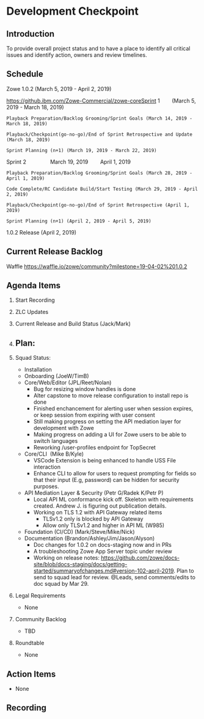# Development Checkpoint

Introduction
------------
To provide overall project status and to have a place to identify all critical issues and identify action, owners and review timelines.

Schedule
--------
Zowe 1.0.2 (March 5, 2019 - April 2, 2019)

  https://github.ibm.com/Zowe-Commercial/zowe-coreSprint 1        (March 5, 2019 - March 18, 2019)

    Playback Preparation/Backlog Grooming/Sprint Goals (March 14, 2019 - March 18, 2019)

    Playback/Checkpoint(go-no-go)/End of Sprint Retrospective and Update (March 18, 2019)

    Sprint Planning (n+1) (March 19, 2019 - March 22, 2019)

  Sprint 2                March 19, 2019        April 1, 2019

    Playback Preparation/Backlog Grooming/Sprint Goals (March 28, 2019 - April 1, 2019)

    Code Complete/RC Candidate Build/Start Testing (March 29, 2019 - April 2, 2019)

    Playback/Checkpoint(go-no-go)/End of Sprint Retrospective (April 1, 2019)

    Sprint Planning (n+1) (April 2, 2019 - April 5, 2019)

1.0.2 Release (April 2, 2019)

Current Release Backlog
-----------------------
Waffle https://waffle.io/zowe/community?milestone=19-04-02%201.0.2

Agenda Items
------------
1. Start Recording
2. ZLC Updates
3. Current Release and Build Status (Jack/Mark)
4. Plan:
    -
5. Squad Status:
    - Installation
    - Onboarding (JoeW/TimB)
    - Core/Web/Editor (JPL/Reet/Nolan)
      - Bug for resizing window handles is done
      - Alter capstone to move release configuration to install repo is done
      - Finished enchancement for alerting user when session expires, or keep session from expiring with user consent
      - Still making progress on setting the API mediation layer for development with Zowe
      - Making progress on adding a UI for Zowe users to be able to switch languages
      - Reworking /user-profiles endpoint for TopSecret 
    - Core/CLI  (Mike B/Kyle)
      - VSCode Extension is being enhanced to handle USS File interaction
      - Enhance CLI to allow for users to request prompting for fields so that their input (E.g, password) can be hidden for security purposes.
    - API Mediation Layer & Security (Petr G/Radek K/Petr P)
      - Local API ML conformance kick off. Skeleton with requirements created. Andrew J. is figuring out publication details. 
      - Working on TLS 1.2 with API Gateway related items
        - TLSv1.2 only is blocked by API Gateway
        - Allow only TLSv1.2 and higher in API ML (W985)
    - Foundation (CI/CD) (Mark/Steve/Mike/Nick)
    - Documentation (Brandon/Ashley/Jim/Jason/Alyson)
      - Doc changes for 1.0.2 on docs-staging now and in PRs
      - A troubleshooting Zowe App Server topic under review
      - Working on release notes: https://github.com/zowe/docs-site/blob/docs-staging/docs/getting-started/summaryofchanges.md#version-102-april-2019. Plan to send to squad lead for review. @Leads, send comments/edits to doc squad by Mar 29.


6. Legal Requirements
    - None

7. Community Backlog
    - TBD
8. Roundtable
    - None

Action Items
------------
- None


Recording
-------------------------
